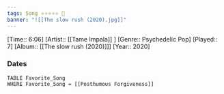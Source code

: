 ```yaml
---
tags: Song ⭐⭐⭐⭐⭐ 💛
banner: "![[The slow rush (2020).jpg]]"
---
```

[Time:: 6:06]
[Artist:: [[Tame Impala]] ]
[Genre:: Psychedelic Pop]
[Played:: 7]
[Album:: [[The slow rush (2020)]]]
[Year:: 2020]
### Dates
````dataview
TABLE Favorite_Song
WHERE Favorite_Song = [[Posthumous Forgiveness]]
````